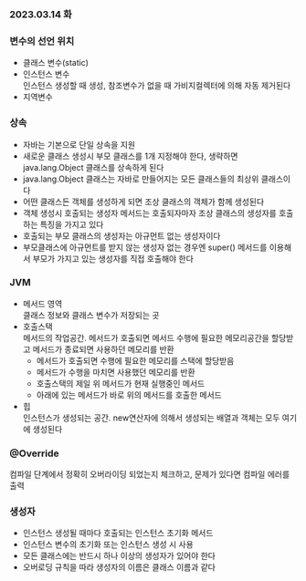 ### 2023.03.14 화 

### 변수의 선언 위치
- 클래스 변수(static)
- 인스턴스 변수  
인스턴스 생성할 때 생성, 참조변수가 없을 때 가비지컬렉터에 의해 자동 제거된다
- 지역변수

### 상속
- 자바는 기본으로 단일 상속을 지원
- 새로운 클래스 생성시 부모 클래스를 1개 지정해야 한다, 생략하면 java.lang.Object 클래스를 상속하게 된다
- java.lang.Object 클래스는 자바로 만들어지는 모든 클래스들의 최상위 클래스이다
- 어떤 클래스든 객체를 생성하게 되면 조상 클래스의 객체가 함께 생성된다
- 객체 생성시 호출되는 생성자 메서드는 호출되자마자 조상 클래스의 생성자를 호출하는 특징을 가지고 있다
- 호출되는 부모 클래스의 생성자는 아규먼트 없는 생성자이다
- 부모클래스에 아규먼트를 받지 않는 생성자 없는 경우엔 super() 메서드를 이용해서 부모가 가지고 있는 생성자를 직접 호출해야 한다

### JVM
- 메서드 영역  
클래스 정보와 클래스 변수가 저장되는 곳
- 호출스택  
메서드의 작업공간. 메서드가 호출되면 메서드 수행에 필요한 메모리공간을 할당받고 메서드가 종료되면 사용하던 메모리를 반환  
    - 메서드가 호출되면 수행에 필요한 메모리를 스택에 할당받음
    - 메서드가 수행을 마치면 사용했던 메모리를 반환
    - 호출스택의 제일 위 메서드가 현재 실행중인 메서드
    - 아래에 있는 메서드가 바로 위의 메서드를 호출한 메서드
- 힙  
인스턴스가 생성되는 공간. new연산자에 의해서 생성되는 배열과 객체는 모두 여기에 생성된다

### @Override
컴파일 단계에서 정확히 오버라이딩 되었는지 체크하고, 문제가 있다면 컴파일 에러를 출력

### 생성자
- 인스턴스 생성될 때마다 호출되는 인스턴스 초기화 메서드
- 인스턴스 변수의 초기화 또는 인스턴스 생성 시 사용
- 모든 클래스에는 반드시 하나 이상의 생성자가 있어야 한다
- 오버로딩 규칙을 따라 생성자의 이름은 클래스 이름과 같다
